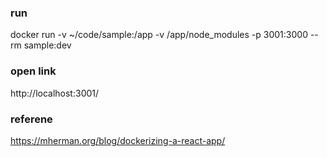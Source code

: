 

### run
docker run -v ~/code/sample:/app -v /app/node_modules -p 3001:3000 --rm sample:dev


### open link 
http://localhost:3001/


### referene
https://mherman.org/blog/dockerizing-a-react-app/


